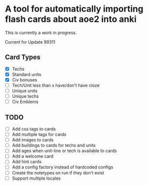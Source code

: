 # A tool for automatically importing flash cards about aoe2 into anki

This is currently a work in progress.

Current for Update 99311

## Card Types
- [x] Techs
- [x] Standard units
- [x] Civ bonuses
- [ ] Tech/Unit less than x have/don't have cloze
- [ ] Unique units
- [ ] Unique techs
- [ ] Civ Emblems

## TODO

- [ ] Add css tags to cards
- [ ] Add multiple tags for cards
- [ ] Add images to cards
- [ ] Add buildings to cards for techs and units
- [ ] Add ages when unit-line or tech is available to cards
- [ ] Add a welcome card
- [ ] Add hint cards
- [ ] Add a config factory instead of hardcoded configs
- [ ] Create the notetypes on run if they don't exist
- [ ] Support multiple locales